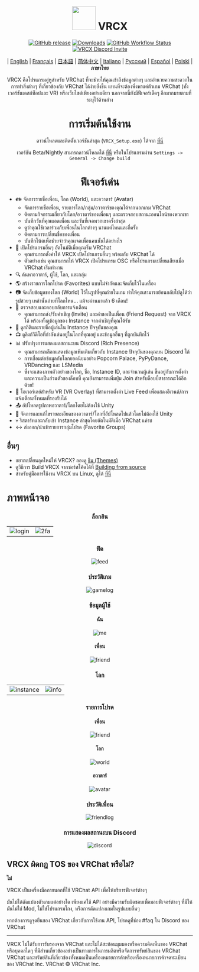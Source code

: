 <div align="center">

# <img src="https://raw.githubusercontent.com/vrcx-team/VRCX/master/VRCX.ico" width="64" height="64"> </img> VRCX

[![GitHub release](https://img.shields.io/github/release/vrcx-team/VRCX.svg)](https://github.com/vrcx-team/VRCX/releases/latest)
[![Downloads](https://img.shields.io/github/downloads/vrcx-team/VRCX/total?color=6451f1)](https://github.com/vrcx-team/VRCX/releases/latest)
[![GitHub Workflow Status](https://github.com/vrcx-team/VRCX/actions/workflows/github_actions.yml/badge.svg)](https://github.com/vrcx-team/VRCX/actions/workflows/github_actions.yml)
[![VRCX Discord Invite](https://img.shields.io/discord/854071236363550763?color=%237289DA&logo=discord&logoColor=white&label=discord)](https://vrcx.app/discord)

| [English](./README.md) | [Français](./README.fr.md) | [日本語](./README.jp.md) | [简体中文](./README.zh_CN.md) | [Italiano](./README.it.md) | [Русский](./README.ru_RU.md) | [Español](./README.es.md) | [Polski](./README.pl.md) | **ภาษาไทย**

VRCX คือโปรแกรมคู่หูสำหรับ VRChat ที่จะช่วยให้คุณเข้าถึงข้อมูลต่างๆ และอำนวยความสะดวกในการทำสิ่งต่างๆ ที่เกี่ยวข้องกับ VRChat ได้ง่ายยิ่งขึ้น แทนที่จะต้องพึ่งพาแค่ตัวเกม VRChat (ทั้งเวอร์ชันเดสก์ท็อปและ VR) หรือเว็บไซต์เพียงอย่างเดียว นอกจากนี้ยังมีฟีเจอร์เด็ดๆ อีกมากมายตามที่ระบุไว้ด้านล่าง

# การเริ่มต้นใช้งาน

<div align="center">

ดาวน์โหลดและติดตั้งเวอร์ชันล่าสุด (`VRCX_Setup.exe`) ได้จาก [ที่นี่](https://github.com/vrcx-team/VRCX/releases/latest)

เวอร์ชัน Beta/Nightly สามารถดาวน์โหลดได้ [ที่นี่](https://vrcx.app/github/nightly) หรือในโปรแกรมผ่าน `Settings -> General -> Change build`

# ฟีเจอร์เด่น

<div align="left">

- :family: จัดการรายชื่อเพื่อน, โลก (World), และอวาตาร์ (Avatar)
  - จัดการรายชื่อเพื่อน, รายการโลก/กลุ่ม/อวาตาร์ของคุณได้จากนอกเกม VRChat
  - ติดตามกิจกรรมเกี่ยวกับโลก/อวาตาร์ของเพื่อนๆ และตรวจสอบสถานะออนไลน์ของพวกเขา
  - บันทึกวันที่คุณแอดเพื่อน และวันที่เจอพวกเขาครั้งล่าสุด
  - ดูว่าคุณใช้เวลาร่วมกับเพื่อนในโลกต่างๆ นานแค่ไหนและกี่ครั้ง
  - ติดตามการเปลี่ยนชื่อของเพื่อน
  - บันทึกโน้ตเพื่อช่วยจำว่าคุณเจอเพื่อนคนนั้นได้อย่างไร
- :electric_plug: เปิดโปรแกรมอื่นๆ อัตโนมัติเมื่อคุณเริ่ม VRChat
  - คุณสามารถตั้งค่าให้ VRCX เปิดโปรแกรมอื่นๆ พร้อมกับ VRChat ได้
  - ตัวอย่างเช่น คุณสามารถให้ VRCX เปิดโปรแกรม OSC หรือโปรแกรมเปลี่ยนเสียงเมื่อ VRChat เริ่มทำงาน
- :mag: ค้นหาอวาตาร์, ผู้ใช้, โลก, และกลุ่ม
- :earth_americas: สร้างรายการโลกโปรด (Favorites) แบบไม่จำกัดและจัดเก็บไว้ในเครื่อง
- :camera: จัดเก็บข้อมูลของโลก (World) ไว้ในรูปที่คุณถ่ายในเกม ทำให้คุณสามารถย้อนกลับไปดูได้ว่ารูปสวยๆ เหล่านั้นถ่ายที่โลกไหน... แม้จะผ่านมาแล้ว 6 เดือน!
- :bell: ตรวจสอบและตอบกลับการแจ้งเตือน
  - คุณสามารถส่ง/รับคำเชิญ (Invite) และคำขอเป็นเพื่อน (Friend Request) จาก VRCX ได้ พร้อมทั้งดูข้อมูลของ Instance จากคำเชิญที่คุณได้รับ
- :scroll: ดูสถิติและรายชื่อผู้เล่นใน Instance ปัจจุบันของคุณ
- :tv: ดูลิงก์วิดีโอที่กำลังเล่นอยู่ในโลกที่คุณอยู่ และข้อมูลอื่นๆ ที่ถูกบันทึกไว้
- :bar_chart: ปรับปรุงการแสดงผลสถานะบน Discord (Rich Presence)
  - คุณสามารถเลือกแสดงข้อมูลเพิ่มเติมเกี่ยวกับ Instance ปัจจุบันของคุณบน Discord ได้
  - การเชื่อมต่อข้อมูลกับโลกยอดนิยมอย่าง Popcorn Palace, PyPyDance, VRDancing และ LSMedia
  - ซึ่งจะแสดงภาพตัวอย่างของโลก, ชื่อ, Instance ID, และจำนวนผู้เล่น ขึ้นอยู่กับการตั้งค่าและความเป็นส่วนตัวของล็อบบี้ คุณยังสามารถเพิ่มปุ่ม Join สำหรับล็อบบี้สาธารณะได้อีกด้วย!
- :crystal_ball: โอเวอร์เลย์สำหรับ VR (VR Overlay) ที่สามารถตั้งค่า Live Feed เพื่อแสดงอีเวนต์/การแจ้งเตือนทั้งหมดที่รองรับได้
- :outbox_tray: อัปโหลดรูปภาพอวาตาร์/โลกโดยไม่ต้องใช้ Unity
- :page_facing_up: จัดการและแก้ไขรายละเอียดของอวาตาร์/โลกที่อัปโหลดไปแล้วโดยไม่ต้องใช้ Unity
- :skull: รีสตาร์ทและกลับเข้า Instance ล่าสุดโดยอัตโนมัติเมื่อ VRChat แค่รช
- :left_right_arrow: ส่งออก/นำเข้ารายการกลุ่มโปรด (Favorite Groups)

## อื่นๆ

- อยากเปลี่ยนลุคใหม่ให้ VRCX? ลองดู [ธีม (Themes)](https://github.com/vrcx-team/VRCX/wiki/Themes)
- ดูวิธีการ Build VRCX จากซอร์สโค้ดได้ที่ [Building from source](https://github.com/vrcx-team/VRCX/wiki/Building-from-source)
- สำหรับคู่มือการใช้งาน VRCX บน Linux, ดูได้ [ที่นี่](https://github.com/vrcx-team/VRCX/wiki/Running-VRCX-on-Linux)

# ภาพหน้าจอ

<div align="center">

<h3>ล็อกอิน</h3>

<table>
  <tr>
    <td align="center"><img src="https://github-production-user-asset-6210df.s3.amazonaws.com/82102170/251994190-5e6a961e-b2fe-4d3b-bf66-455d8626b8bf.png" alt="login"></td>
    <td align="center"><img src="https://github-production-user-asset-6210df.s3.amazonaws.com/82102170/251994414-a21faf59-6199-45de-94e7-a093a6b8c0ac.png" alt="2fa"></td>
  </tr>
</table>

<h3>ฟีด</h3>

<img src="https://github-production-user-asset-6210df.s3.amazonaws.com/82102170/251987020-9839a2c9-47db-4271-b1bf-8e07669a7056.png" alt="feed">

<h3>ประวัติเกม</h3>

<img src="https://github-production-user-asset-6210df.s3.amazonaws.com/82102170/251987498-b82266ed-131d-42ad-be2f-b167f24acf9f.png" alt="gamelog">

<h3>ข้อมูลผู้ใช้</h3>

<h4>ฉัน</h4>

<img src="https://github-production-user-asset-6210df.s3.amazonaws.com/82102170/251990237-0c863d27-141c-4447-82de-4279ab8973ea.png" alt="me">

<h4>เพื่อน</h4>

<img src="https://github-production-user-asset-6210df.s3.amazonaws.com/82102170/251989666-8f918786-e632-451d-be29-f92d2c681b80.png" alt="friend">

<h3>โลก</h3>

<table>
  <tr>
    <td align="center"><img src="https://github-production-user-asset-6210df.s3.amazonaws.com/82102170/251991003-37a986bb-470c-442b-8ada-31918f7b2017.png" alt="instance"></td>
    <td align="center"><img src="https://github-production-user-asset-6210df.s3.amazonaws.com/82102170/251991217-0d40846f-ac08-48c0-8e4d-18c35fe0999b.png" alt="info"></td>
  </tr>
</table>

<h3>รายการโปรด</h3>

<h4>เพื่อน</h4>

<img src="https://github-production-user-asset-6210df.s3.amazonaws.com/82102170/251992424-ba406d0f-787e-4e2d-89bd-4caa0a05d31f.png" alt="friend">

<h4>โลก</h4>

<img src="https://github-production-user-asset-6210df.s3.amazonaws.com/82102170/251992950-8f2c6cdc-dc9a-4a60-b59f-9fa80d071359.png" alt="world">

<h4>อวาตาร์</h4>

<img src="https://github-production-user-asset-6210df.s3.amazonaws.com/82102170/251993408-66d11100-15a8-484f-b9fd-82be1516c9be.png" alt="avatar">

<h3>ประวัติเพื่อน</h3>

<img src="https://github-production-user-asset-6210df.s3.amazonaws.com/82102170/251993741-e2033095-4ceb-4552-8b79-9285325c1e49.png" alt="friendlog">

<h3>การแสดงผลสถานะบน Discord</h3>

<img src="https://github-production-user-asset-6210df.s3.amazonaws.com/82102170/251997318-5a71249c-59fc-4ad6-9194-d6b1d4165600.png" alt="discord">

<!-- The other images will be similar to this -->
</div>

## VRCX ผิดกฎ TOS ของ VRChat หรือไม่?

**ไม่**

VRCX เป็นเครื่องมือภายนอกที่ใช้ VRChat API เพื่อให้บริการฟีเจอร์ต่างๆ

มันไม่ได้ดัดแปลงตัวเกมแต่อย่างใด เพียงแค่ใช้ API อย่างมีความรับผิดชอบเพื่อมอบฟีเจอร์ต่างๆ ที่มีให้ มันไม่ใช่ Mod, ไม่ใช่โปรแกรมโกง, หรือการดัดแปลงเกมในรูปแบบอื่นๆ

หากต้องการดูจุดยืนของ VRChat เกี่ยวกับการใช้งาน API, โปรดดูที่ช่อง #faq ใน Discord ของ VRChat

---

VRCX ไม่ได้รับการรับรองจาก VRChat และไม่ได้สะท้อนมุมมองหรือความคิดเห็นของ VRChat หรือบุคคลใดๆ ที่มีส่วนเกี่ยวข้องอย่างเป็นทางการในการผลิตหรือจัดการทรัพย์สินของ VRChat VRChat และทรัพย์สินที่เกี่ยวข้องทั้งหมดเป็นเครื่องหมายการค้าหรือเครื่องหมายการค้าจดทะเบียนของ VRChat Inc. VRChat © VRChat Inc.
